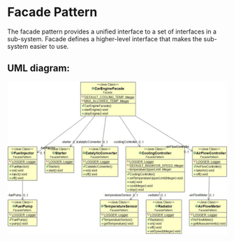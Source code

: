 # Facade Pattern

The facade pattern provides a unified interface to a set of interfaces in a sub-system.
Facade defines a higher-level interface that makes the sub-system easier to use.
## UML diagram:

![Alt text](FacadeUML.jpg?raw=true "Pattern's UML diagram")

